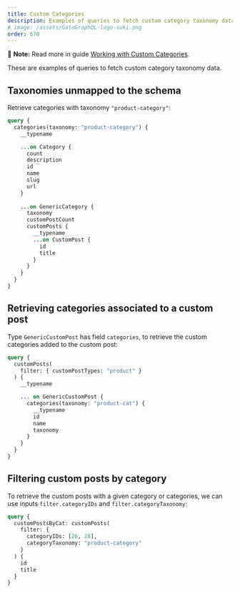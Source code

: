 ```yaml
---
title: Custom Categories
description: Examples of queries to fetch custom category taxonomy data.
# image: /assets/GatoGraphQL-logo-suki.png
order: 670
---
```


📣 **Note:** Read more in guide [Working with Custom Categories](../../interact/working-with-custom-categories).

These are examples of queries to fetch custom category taxonomy data.

## Taxonomies unmapped to the schema

Retrieve categories with taxonomy `"product-category"`:

```graphql
query {
  categories(taxonomy: "product-category") {
    __typename

    ...on Category {
      count
      description
      id
      name
      slug
      url
    }
    
    ...on GenericCategory {
      taxonomy   
      customPostCount
      customPosts {
        __typename
        ...on CustomPost {
          id
          title
        }
      }
    }
  }
}
```

## Retrieving categories associated to a custom post

Type `GenericCustomPost` has field `categories`, to retrieve the custom categories added to the custom post:

```graphql
query {
  customPosts(
    filter: { customPostTypes: "product" }
  ) {
    __typename

    ... on GenericCustomPost {
      categories(taxonomy: "product-cat") {
        __typename
        id
        name
        taxonomy
      }
    }
  }
}
```

## Filtering custom posts by category

To retrieve the custom posts with a given category or categories, we can use inputs `filter.categoryIDs` and `filter.categoryTaxonomy`:

```graphql
query {
  customPostsByCat: customPosts(
    filter: {
      categoryIDs: [26, 28],
      categoryTaxonomy: "product-category"
    }
  ) {
    id
    title
  }
}
```
